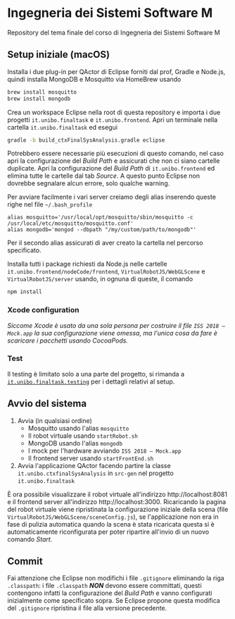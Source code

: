 # Ingegneria dei Sistemi Software M

Repository del tema finale del corso di Ingegneria dei Sistemi Software M

## Setup iniziale (macOS)

Installa i due plug-in per QActor di Eclipse forniti dal prof, Gradle e Node.js, quindi installa MongoDB e Mosquitto via HomeBrew usando

```bash
brew install mosquitto
brew install mongodb
```

Crea un workspace Eclipse nella root di questa repository e importa i due progetti `it.unibo.finaltask` e `it.unibo.frontend`. Apri un terminale nella cartella `it.unibo.finaltask` ed esegui

```bash
gradle -b build_ctxFinalSysAnalysis.gradle eclipse
```

Potrebbero essere necessarie più esecuzioni di questo comando, nel caso apri la configurazione del _Build Path_ e assicurati che non ci siano cartelle duplicate. Apri la configurazione del _Build Path_ di `it.unibo.frontend` ed elimina tutte le cartelle dal tab _Source_. A questo punto Eclipse non dovrebbe segnalare alcun errore, solo qualche warning.

Per avviare facilmente i vari server creiamo degli alias inserendo queste righe nel file `~/.bash_profile`

```bahs
alias mosquitto='/usr/local/opt/mosquitto/sbin/mosquitto -c /usr/local/etc/mosquitto/mosquitto.conf'
alias mongodb='mongod --dbpath "/my/custom/path/to/mongodb"'
```

Per il secondo alias assicurati di aver creato la cartella nel percorso specificato.

Installa tutti i package richiesti da Node.js nelle cartelle `it.unibo.frontend/nodeCode/frontend`, `VirtualRobotJS/WebGLScene` e `VirtualRobotJS/server` usando, in ognuna di queste, il comando

```bash
npm install
```

### Xcode configuration
_Siccome Xcode è usato da una sola persona per costruire il file `ISS 2018 – Mock.app` la sua configurazione viene omessa, ma l'unica cosa da fare è scaricare i pacchetti usando CocoaPods._

### Test
Il testing è limitato solo a una parte del progetto, si rimanda a [`it.unibo.finaltask.testing`](https://github.com/piscoTech/uniboIss2018/tree/master/it.unibo.finaltask.testing) per i dettagli relativi al setup.

## Avvio del sistema

1. Avvia (in qualsiasi ordine)
	- Mosquitto usando l'alias `mosquitto`
	- Il robot virtuale usando `startRobot.sh`
	- MongoDB usando l'alias `mongodb`
	- I mock per l'hardware avviando `ISS 2018 – Mock.app`
	- Il frontend server usando `startFrontEnd.sh`
2. Avvia l'applicazione QActor facendo partire la classe `it.unibo.ctxfinalSysAnalysis` in `src-gen` nel progetto `it.unibo.finaltask`

È ora possibile visualizzare il robot virtuale all'indirizzo http://localhost:8081 e il frontend server all'indirizzo http://localhost:3000. Ricaricando la pagina del robot virtuale viene ripristinata la configurazione iniziale della scena (file `VirtualRobotJS/WebGLScene/sceneConfig.js`), se l'applicazione non era in fase di pulizia automatica quando la scena è stata ricaricata questa si è automaticamente riconfigurata per poter ripartire all'invio di un nuovo comando *Start*.

## Commit

Fai attenzione che Eclipse non modifichi i file `.gitignore` eliminando la riga `.classpath`: i file `.classpath` _**NON**_ devono essere committati, questi contengono infatti la configurazione del _Build Path_ e vanno configurati inizialmente come specificato sopra. Se Eclipse propone questa modifica del `.gitignore` ripristina il file alla versione precedente.
